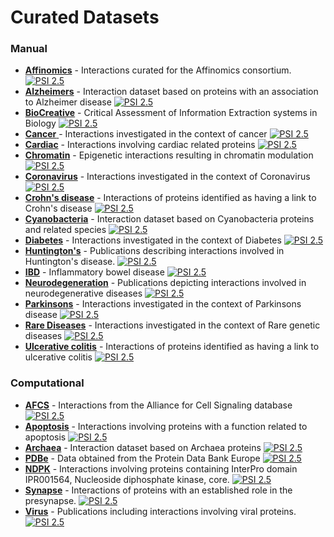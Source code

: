 # Curated Datasets

### Manual

* [**Affinomics**](http://www.ebi.ac.uk/intact/query/annot:%22dataset:affinomics%22%20or%20detmethod:%22MI:0813%22?conversationContext=2) - Interactions curated for the Affinomics consortium. [![PSI 2.5](https://www.ebi.ac.uk/intact/images/psi25.png?conversationContext=2)](ftp://ftp.ebi.ac.uk/pub/databases/intact/current/psi25/datasets/Affinomics.zip)
* [**Alzheimers**](http://www.ebi.ac.uk/intact/query/annot:%22dataset:alzheimers%22?conversationContext=2) - Interaction dataset based on proteins with an association to Alzheimer disease [![PSI 2.5](https://www.ebi.ac.uk/intact/images/psi25.png?conversationContext=2)](ftp://ftp.ebi.ac.uk/pub/databases/intact/current/psi25/datasets/Alzheimers.zip)
* [**BioCreative**](http://www.ebi.ac.uk/intact/query/annot:%22dataset:biocreative%22?conversationContext=2) - Critical Assessment of Information Extraction systems in Biology [![PSI 2.5](https://www.ebi.ac.uk/intact/images/psi25.png?conversationContext=2)](ftp://ftp.ebi.ac.uk/pub/databases/intact/current/psi25/datasets/BioCreative.zip)
* [**Cancer** ](http://www.ebi.ac.uk/intact/query/annot:%22dataset:cancer%22?conversationContext=2) - Interactions investigated in the context of cancer [![PSI 2.5](https://www.ebi.ac.uk/intact/images/psi25.png?conversationContext=2)](ftp://ftp.ebi.ac.uk/pub/databases/intact/current/psi25/datasets/Cancer.zip)
* [**Cardiac**](http://www.ebi.ac.uk/intact/query/annot:%22dataset:cardiac%22?conversationContext=2) - Interactions involving cardiac related proteins [![PSI 2.5](https://www.ebi.ac.uk/intact/images/psi25.png?conversationContext=2)](ftp://ftp.ebi.ac.uk/pub/databases/intact/current/psi25/datasets/Cardiac.zip)
* [**Chromatin**](http://www.ebi.ac.uk/intact/query/annot:%22dataset:chromatin%22?conversationContext=2) - Epigenetic interactions resulting in chromatin modulation [![PSI 2.5](https://www.ebi.ac.uk/intact/images/psi25.png?conversationContext=2)](ftp://ftp.ebi.ac.uk/pub/databases/intact/current/psi25/datasets/Chromatin.zip)
* [**Coronavirus**](https://www.ebi.ac.uk/intact/query/annot:%22dataset:coronavirus%22) -  Interactions investigated in the context of Coronavirus [![PSI 2.5](https://www.ebi.ac.uk/intact/images/psi25.png?conversationContext=7)](ftp://ftp.ebi.ac.uk/pub/databases/intact/current/psi25/datasets/Coronavirus.zip)
* [**Crohn's disease**](http://www.ebi.ac.uk/intact/query/annot:%22dataset:crohn's%20disease%22?conversationContext=6) - Interactions of proteins identified as having a link to Crohn's disease [![PSI 2.5](https://www.ebi.ac.uk/intact/images/psi25.png?conversationContext=7)](ftp://ftp.ebi.ac.uk/pub/databases/intact/current/psi25/datasets/Crohn's_disease.zip)
* [**Cyanobacteria**](http://www.ebi.ac.uk/intact/query/annot:%22dataset:cyanobacteria%22?conversationContext=2) - Interaction dataset based on Cyanobacteria proteins and related species [![PSI 2.5](https://www.ebi.ac.uk/intact/images/psi25.png?conversationContext=2)](ftp://ftp.ebi.ac.uk/pub/databases/intact/current/psi25/datasets/Cyanobacteria.zip)
* [**Diabetes**](http://www.ebi.ac.uk/intact/query/annot:%22dataset:diabetes%22?conversationContext=2) - Interactions investigated in the context of Diabetes [![PSI 2.5](https://www.ebi.ac.uk/intact/images/psi25.png?conversationContext=2)](ftp://ftp.ebi.ac.uk/pub/databases/intact/current/psi25/datasets/Diabetes.zip)
* [**Huntington's**](http://www.ebi.ac.uk/intact/query/annot:%22dataset:huntington's%22?conversationContext=6) - Publications describing interactions involved in Huntington's disease. [![PSI 2.5](https://www.ebi.ac.uk/intact/images/psi25.png?conversationContext=7)](ftp://ftp.ebi.ac.uk/pub/databases/intact/current/psi25/datasets/Huntington's.zip)
* [**IBD**](https://www.ebi.ac.uk/intact/query/annot:%22dataset:IBD%22) - Inflammatory bowel disease [![PSI 2.5](https://www.ebi.ac.uk/intact/images/psi25.png?conversationContext=7)](ftp://ftp.ebi.ac.uk/pub/databases/intact/current/psi25/datasets/IBD.zip)
* [**Neurodegeneration**](https://www.ebi.ac.uk/intact/query/annot:%22dataset:Neurodegeneration%22) - Publications depicting interactions involved in neurodegenerative diseases [![PSI 2.5](https://www.ebi.ac.uk/intact/images/psi25.png?conversationContext=7)](ftp://ftp.ebi.ac.uk/pub/databases/intact/current/psi25/datasets/Neurodegeneration.zip)
* [**Parkinsons**](http://www.ebi.ac.uk/intact/query/annot:%22dataset:parkinsons%22?conversationContext=2) - Interactions investigated in the context of Parkinsons disease [![PSI 2.5](https://www.ebi.ac.uk/intact/images/psi25.png?conversationContext=2)](ftp://ftp.ebi.ac.uk/pub/databases/intact/current/psi25/datasets/Parkinsons.zip)
* [**Rare Diseases**](https://www.ebi.ac.uk/intact/query/annot:%22dataset:Rare%20Diseases%22?conversationContext=2) - Interactions investigated in the context of Rare genetic diseases [![PSI 2.5](https://www.ebi.ac.uk/intact/images/psi25.png?conversationContext=7)](ftp://ftp.ebi.ac.uk/pub/databases/intact/current/psi25/datasets/Rare_Diseases.zip)
* [**Ulcerative colitis**](https://www.ebi.ac.uk/intact/query/annot:%22dataset:ulcerative%20colitis%22) - Interactions of proteins identified as having a link to ulcerative colitis [![PSI 2.5](https://www.ebi.ac.uk/intact/images/psi25.png?conversationContext=7)](ftp://ftp.ebi.ac.uk/pub/databases/intact/current/psi25/datasets/Ulcerative_colitis.zip)

### Computational

* [**AFCS**](http://www.ebi.ac.uk/intact/query/annot:%22dataset:afcs%22?conversationContext=2) - Interactions from the Alliance for Cell Signaling database [![PSI 2.5](https://www.ebi.ac.uk/intact/images/psi25.png?conversationContext=2)](ftp://ftp.ebi.ac.uk/pub/databases/intact/current/psi25/datasets/AFCS.zip)
* [**Apoptosis**](http://www.ebi.ac.uk/intact/query/annot:%22dataset:apoptosis%22?conversationContext=2) - Interactions involving proteins with a function related to apoptosis [![PSI 2.5](https://www.ebi.ac.uk/intact/images/psi25.png?conversationContext=2)](ftp://ftp.ebi.ac.uk/pub/databases/intact/current/psi25/datasets/Apoptosis.zip)
* [**Archaea**](http://www.ebi.ac.uk/intact/query/annot:%22dataset:archaea%22?conversationContext=2) - Interaction dataset based on Archaea proteins [![PSI 2.5](https://www.ebi.ac.uk/intact/images/psi25.png?conversationContext=2)](ftp://ftp.ebi.ac.uk/pub/databases/intact/current/psi25/datasets/Archaea.zip)
* [**PDBe**](http://www.ebi.ac.uk/intact/query/annot:%22dataset:msd%22?conversationContext=2) - Data obtained from the Protein Data Bank Europe [![PSI 2.5](https://www.ebi.ac.uk/intact/images/psi25.png?conversationContext=2)](ftp://ftp.ebi.ac.uk/pub/databases/intact/current/psi25/datasets/MSD.zip)
* [**NDPK**](http://www.ebi.ac.uk/intact/query/annot:%22dataset:ndpk%22?conversationContext=2) - Interactions involving proteins containing InterPro domain IPR001564, Nucleoside diphosphate kinase, core. [![PSI 2.5](https://www.ebi.ac.uk/intact/images/psi25.png?conversationContext=2)](ftp://ftp.ebi.ac.uk/pub/databases/intact/current/psi25/datasets/NDPK.zip)
* [**Synapse**](http://www.ebi.ac.uk/intact/query/annot:%22dataset:synapse%22?conversationContext=2) - Interactions of proteins with an established role in the presynapse. [![PSI 2.5](https://www.ebi.ac.uk/intact/images/psi25.png?conversationContext=2)](ftp://ftp.ebi.ac.uk/pub/databases/intact/current/psi25/datasets/Synapse.zip)
* [**Virus**](http://www.ebi.ac.uk/intact/query/annot:%22dataset:virus%22?conversationContext=2) - Publications including interactions involving viral proteins. [![PSI 2.5](https://www.ebi.ac.uk/intact/images/psi25.png?conversationContext=2)](ftp://ftp.ebi.ac.uk/pub/databases/intact/current/psi25/datasets/Virus.zip)

